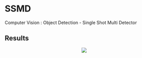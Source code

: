 # SSMD

Computer Vision : Object Detection - Single Shot Multi Detector

## Results

<p align="center">
  <img src="ssmd.gif">
</p>
